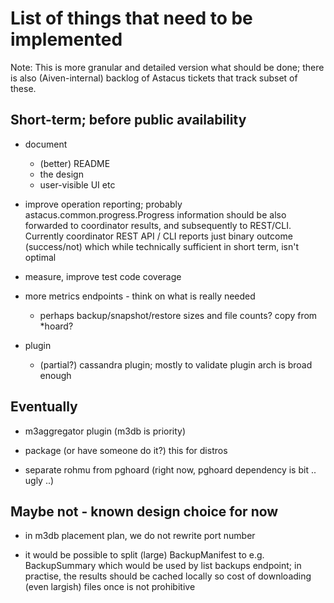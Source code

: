 # List of things that need to be implemented #

Note: This is more granular and detailed version what should be done; there
is also (Aiven-internal) backlog of Astacus tickets that track subset of these.


## Short-term; before public availability

- document
    - (better) README
    - the design
    - user-visible UI etc

- improve operation reporting; probably astacus.common.progress.Progress
  information should be also forwarded to coordinator results, and
  subsequently to REST/CLI. Currently coordinator REST API / CLI reports
  just binary outcome (success/not) which while technically sufficient in
  short term, isn't optimal

- measure, improve test code coverage

- more metrics endpoints - think on what is really needed
    - perhaps backup/snapshot/restore sizes and file counts? copy from *hoard?

- plugin
    - (partial?) cassandra plugin; mostly to validate plugin arch is broad enough


## Eventually

- m3aggregator plugin (m3db is priority)

- package (or have someone do it?) this for distros

- separate rohmu from pghoard (right now, pghoard dependency is bit .. ugly ..)


## Maybe not - known design choice for now

- in m3db placement plan, we do not rewrite port number

- it would be possible to split (large) BackupManifest to
  e.g. BackupSummary which would be used by list backups endpoint; in
  practise, the results should be cached locally so cost of downloading
  (even largish) files once is not prohibitive
